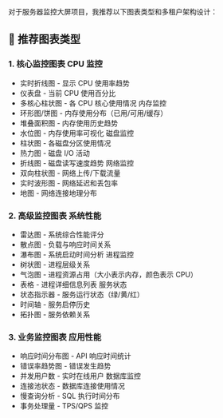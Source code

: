对于服务器监控大屏项目，我推荐以下图表类型和多租户架构设计：

## 🎯 推荐图表类型
### 1. 核心监控图表 CPU 监控
- 实时折线图 - 显示 CPU 使用率趋势
- 仪表盘 - 当前 CPU 使用百分比
- 多核心柱状图 - 各 CPU 核心使用情况 内存监控
- 环形图/饼图 - 内存使用分布（已用/可用/缓存）
- 堆叠面积图 - 内存使用历史趋势
- 水位图 - 内存使用率可视化 磁盘监控
- 柱状图 - 各磁盘分区使用情况
- 热力图 - 磁盘 I/O 活动
- 折线图 - 磁盘读写速度趋势 网络监控
- 双向柱状图 - 网络上传/下载流量
- 实时波形图 - 网络延迟和丢包率
- 地图 - 网络连接地理分布
### 2. 高级监控图表 系统性能
- 雷达图 - 系统综合性能评分
- 散点图 - 负载与响应时间关系
- 瀑布图 - 系统启动时间分析 进程监控
- 树状图 - 进程层级关系
- 气泡图 - 进程资源占用（大小表示内存，颜色表示 CPU）
- 表格 - 进程详细信息列表 服务状态
- 状态指示器 - 服务运行状态（绿/黄/红）
- 时间轴 - 服务启停历史
- 拓扑图 - 服务依赖关系
### 3. 业务监控图表 应用性能
- 响应时间分布图 - API 响应时间统计
- 错误率趋势图 - 错误发生趋势
- 并发用户数 - 实时在线用户 数据库监控
- 连接池状态 - 数据库连接使用情况
- 慢查询分析 - SQL 执行时间分布
- 事务处理量 - TPS/QPS 监控
